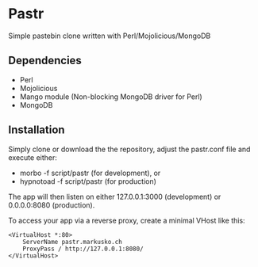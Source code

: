 # Pastr

Simple pastebin clone written with Perl/Mojolicious/MongoDB

## Dependencies

* Perl
* Mojolicious
* Mango module (Non-blocking MongoDB driver for Perl)
* MongoDB

## Installation

Simply clone or download the the repository, adjust the pastr.conf file and
execute either:

* morbo -f script/pastr (for development), or
* hypnotoad -f script/pastr (for production)

The app will then listen on either 127.0.0.1:3000 (development) or 0.0.0.0:8080
(production).

To access your app via a reverse proxy, create a minimal VHost like this:

    <VirtualHost *:80>
        ServerName pastr.markusko.ch
        ProxyPass / http://127.0.0.1:8080/
    </VirtualHost> 
